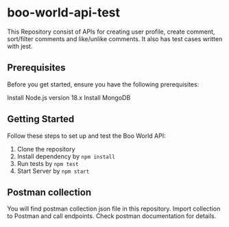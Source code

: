 # boo-world-api-test

This Repository consist of APIs for creating user profile, create comment, sort/filter comments and like/unlike comments.
It also has test cases written with jest.

## Prerequisites

Before you get started, ensure you have the following prerequisites:

Install Node.js version 18.x 
Install MongoDB

## Getting Started

Follow these steps to set up and test the Boo World API:
1. Clone the repository
2. Install dependency by `npm install`
3. Run tests by `npm test`
4. Start Server by `npm start`

## Postman collection
You will find postman collection json file in this repository.
Import collection to Postman and call endpoints. Check postman documentation for details.
